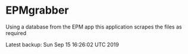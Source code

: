 # EPMgrabber
Using a database from the EPM app this application scrapes the files as required


Latest backup: Sun Sep 15 16:26:02 UTC 2019
